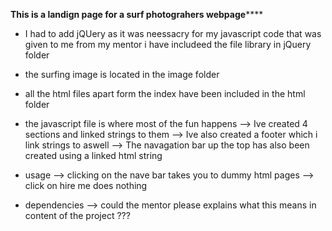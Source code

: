 ********This is a landign page for a surf photograhers webpage************

* I had to add jQUery as it was neessacry for my javascript code that was given 
  to me from my mentor i have includeed the file library in jQuery folder
  
* the surfing image is located in the image folder

* all the html files apart form the index have been included in the 
  html folder 

* the javascript file is where most of the fun happens 
	--> Ive created 4 sections and linked strings to them 
	--> Ive also created a footer which i link strings to aswell
	--> The navagation bar up the top has also been created using a linked html string 

* usage 
	--> clicking on the nave bar takes you to dummy html pages 
	--> click on hire me does nothing 

* dependencies 
	--> could the mentor please explains what this means in content of the project ???
